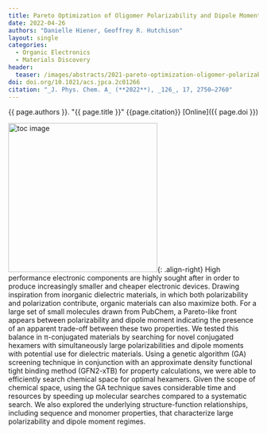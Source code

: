 ```yaml
---
title: Pareto Optimization of Oligomer Polarizability and Dipole Moment using a Genetic Algorithm
date: 2022-04-26
authors: "Danielle Hiener, Geoffrey R. Hutchison"
layout: single
categories:
  - Organic Electronics
  - Materials Discovery
header:
  teaser: /images/abstracts/2021-pareto-optimization-oligomer-polarizability.png
doi: doi.org/10.1021/acs.jpca.2c01266
citation: "_J. Phys. Chem. A_ (**2022**), _126_, 17, 2750–2760"
---
```

{{ page.authors }}. "{{ page.title }}" {{page.citation}} [Online]({{ page.doi }})

<!--more-->

<img alt="toc image" src="{{ page.header.teaser }}" width="300 px">{: .align-right} High performance electronic components are highly sought after in order to produce increasingly smaller and cheaper electronic devices. Drawing inspiration from inorganic dielectric materials, in which both polarizability and polarization contribute, organic materials can also maximize both. For a large set of small molecules drawn from PubChem, a Pareto-like front appears between polarizability and dipole moment indicating the presence of an apparent trade-off between these two properties. We tested this balance in π-conjugated materials by searching for novel conjugated hexamers with simultaneously large polarizabilities and dipole moments with potential use for dielectric materials. Using a genetic algorithm (GA) screening technique in conjunction with an approximate density functional tight binding method (GFN2-xTB) for property calculations, we were able to efficiently search chemical space for optimal hexamers. Given the scope of chemical space, using the GA technique saves considerable time and resources by speeding up molecular searches compared to a systematic search. We also explored the underlying structure-function relationships, including sequence and monomer properties, that characterize large polarizability and dipole moment regimes.